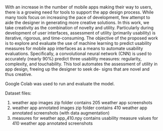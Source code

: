 With an increase in the number of mobile apps making their way to users, there is a growing need for tools to support the app design process. While many tools focus on increasing the pace of development, few attempt to aide the designer in generating more creative solutions. In this work, we take creativity as the combination of novelty and utility. Particularly during development of user interfaces, assessment of utility (primarily usability) is iterative, rigorous, and time-consuming. The objective of the proposed work is to explore and evaluate the use of machine learning to predict usability measures for mobile app interfaces as a means to automate usability evaluations. Specifically, a convolutional neural network (CNN) is used to accurately (nearly 90%) predict three usability measures: regularity, complexity, and touchability. This tool automates the assessment of utility in app design, freeing up the designer to seek de- signs that are novel and thus creative.

Google Colab was used to run and evaluate the model. 

Dataset files:
1) weather app images zip folder contains 205 weather app screenshots
2) weather app annotated images zip folder contains 410 weather app annotated screenshots (with data augmentation)
3) measures for weather app_410.npy contains usability measure values for 410 weather app annotated screenshots 
